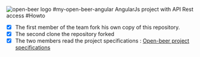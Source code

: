 
![open-beer logo](http://open-beer.kobject.net/img/logo.png "open-beer logo")
#my-open-beer-angular
AngularJs project with API Rest access
#Howto

- [x] The first member of the team fork his own copy of this repository.
- [x] The second clone the repository forked
- [x] The two members read the project specifications : [Open-beer project specifications](http://slamwiki.kobject.net/slam4/richclient/angularjs/project/openbeerdatabase/)
